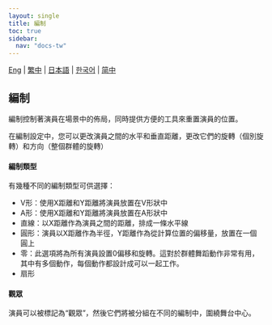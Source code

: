 ```yaml
---
layout: single
title: 編制
toc: true
sidebar:
  nav: "docs-tw"
---
```

[Eng](/dancexr/features/formation) | [繁中](/tw/dancexr/features/formation) | [日本語](/jp/dancexr/features/formation) | [한국어](/kr/dancexr/features/formation) | [简中](/zh/dancexr/features/formation)


## 編制
編制控制著演員在場景中的佈局，同時提供方便的工具來重置演員的位置。

在編制設定中，您可以更改演員之間的水平和垂直距離，更改它們的旋轉（個別旋轉）和方向（整個群體的旋轉）

#### 編制類型
有幾種不同的編制類型可供選擇：
* V形：使用X距離和Y距離將演員放置在V形狀中
* A形：使用X距離和Y距離將演員放置在A形狀中
* 直線：以X距離作為演員之間的距離，排成一條水平線
* 圓形：演員以X距離作為半徑，Y距離作為從計算位置的偏移量，放置在一個圓上
* 零：此選項將為所有演員設置0偏移和旋轉。這對於群體舞蹈動作非常有用，其中有多個動作，每個動作都設計成可以一起工作。
* 扇形

#### 觀眾
演員可以被標記為“觀眾”，然後它們將被分組在不同的編制中，圍繞舞台中心。